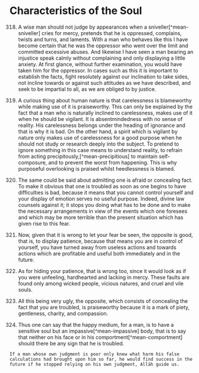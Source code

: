 
# Characteristics of the Soul

318. A wise man should not judge by appearances when a
     sniveller[^mean-sniveller] cries for mercy, pretends that he is oppressed,
     complains, twists and turns, and laments. With a man who behaves like this
     I have become certain that he was the oppressor who went over the limit and
     committed excessive abuses. And likewise I have seen a man bearing an
     injustice speak calmly without complaining and only displaying a little
     anxiety. At first glance, without further examination, you would have taken
     him for the oppressor. In cases such as this it is important to establish
     the facts, fight resolutely against our inclination to take sides, not
     incline towards or against such attitudes as we have described, and seek to
     be impartial to all, as we are obliged to by justice.

<!-- TODO 319: Double check first sentence of translation -->

<!-- 
Original Arabic (Source C: Shamela)
من عجائب الأخلاق ان الغفلة مذمومة، وأن استعمالها محمود. وإنما ذلك لان من هو مطبوع [على] الغفلة يستعملها في غير موضعها، وفي حيث يجب التحفظ، وهي تغيب عن فهم الحقيقة فدخلت تحت الجهل فذمت لذلك. وأما المتيقظ الطبع فإنه لا يضع الغفلة إلا في موضعها الذي يذم [فيه] البحث والتقصي. والتغافل فهم للحقيقة وإضراب عن الطيش واستعمال للحلم وتسكين للمكروه، فلذلك حمدت حالة التغافل وذمت الغفلة.
 -->

<!-- Original Translation 

319. A curious thing about human nature is that carelessness is bad when it is
     good to know how to make use of it sometimes. This can only be explained by
     the fact that a man who is naturally inclined to carelessness, makes use of
     it when he should be vigilant. It is absentmindedness with no sense of
     reality. His carelessness belongs under the heading of ignorance and that
     is why it is bad. On the other hand, a spirit which is vigilant by nature
     only makes use of carelessness for a good purpose when he should not study
     or research deeply into the subject. To pretend to ignore something in this
     case means to understand reality, to refuse to act
     precipitously,[^mean-precipitious] to use moderation, and to prevent the
     worst happening. Thus it is praiseworthy to know how to pretend not to be
     listening and bad to be naturally inattentive.
-->

<!-- Modified translation. Credits to Zahraa. -->

319. A curious thing about human nature is that carelessness is blameworthy
     while making use of it is praiseworthy. This can only be explained by the
     fact that a man who is naturally inclined to carelessness, makes use of it
     when he should be vigilant. It is absentmindedness with no sense of
     reality. His carelessness belongs under the heading of ignorance and that
     is why it is bad. On the other hand, a spirit which is vigilant by nature
     only makes use of carelessness for a good purpose when he should not study
     or research deeply into the subject. To pretend to ignore something in this
     case means to understand reality, to refrain from acting
     precipitously,[^mean-precipitious] to maintain self-composure, and to
     prevent the worst from happening. This is why purposeful overlooking is
     praised whilst heedlessness is blamed.

320. The same could be said about admitting one is afraid or concealing fact. To
     make it obvious that one is troubled as soon as one begins to have
     difficulties is bad, because it means that you cannot control yourself and
     your display of emotion serves no useful purpose. Indeed, divine law
     counsels against it; it stops you doing what has to be done and to make the
     necessary arrangements in view of the events which one foresees and which
     may be more terrible than the present situation which has given rise to
     this fear.

321. Now, given that it is wrong to let your fear be seen, the opposite is good,
     that is, to display patience, because that means you are in control of
     yourself, you have turned away from useless actions and towards actions
     which are profitable and useful both immediately and in the future.

322. As for hiding your patience, that is wrong too, since it would look as if
     you were unfeeling, hardhearted and lacking in mercy. These faults are
     found only among wicked people, vicious natures, and cruel and vile souls.

323. All this being very ugly, the opposite, which consists of concealing the
     fact that you are troubled, is praiseworthy because it is a mark of piety,
     gentleness, charity, and compassion.

324. Thus one can say that the happy medium, for a man, is to have a sensitive
     soul but an impassive[^mean-impassive] body, that is to say that neither on
     his face or in his comportment[^mean-comportment] should there be any sign
     that he is troubled.

    If a man whose own judgment is poor only knew what harm his false
    calculations had brought upon him so far, he would find success in the
    future if he stopped relying on his own judgment, Allāh guide us.

